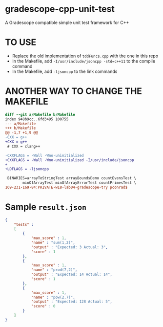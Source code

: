 # gradescope-cpp-unit-test

A Gradescope compatible simple unit test framework for C++


# TO USE

* Replace the old implementation of `tddFuncs.cpp` with the one in this repo
* In the Makefile, add `-I/usr/include/jsoncpp -std=c++11` to the compile command
* In the Makefile, add `-ljsoncpp` to the link commands

# ANOTHER WAY TO CHANGE THE MAKEFILE

```diff
diff --git a/Makefile b/Makefile
index 948b9cc..6fd3495 100755
--- a/Makefile
+++ b/Makefile
@@ -1,7 +1,9 @@
-CXX = g++
+CXX = g++ 
 # CXX = clang++
 
-CXXFLAGS = -Wall -Wno-uninitialized
+CXXFLAGS = -Wall -Wno-uninitialized -I/usr/include/jsoncpp
+
+LDFLAGS = -ljsoncpp
 
 BINARIES=arrayToStringTest arrayBoundsDemo countEvensTest \
        minOfArrayTest minOfArrayErrorTest countPrimesTest \
169-231-169-84:PRIVATE-w18-lab04-gradescope-try pconrad$ 
```


# Sample `result.json`

```json
{
	"tests" : 
	[
		{
			"max_score" : 1,
			"name" : "sum(1,2)",
			"output" : "Expected: 3 Actual: 3",
			"score" : 1
		},
		{
			"max_score" : 1,
			"name" : "prod(7,2)",
			"output" : "Expected: 14 Actual: 14",
			"score" : 1
		},
		{
			"max_score" : 1,
			"name" : "pow(2,7)",
			"output" : "Expected: 128 Actual: 5",
			"score" : 0
		}
	]
}



```


